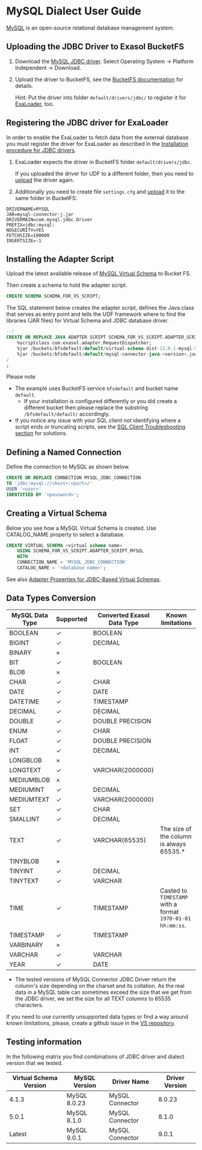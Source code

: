 # MySQL Dialect User Guide

[MySQL](https://www.mysql.com/) is an open-source relational database management system.

## Uploading the JDBC Driver to Exasol BucketFS

1. Download the [MySQL JDBC driver](https://dev.mysql.com/downloads/connector/j/). Select Operating System -> Platform Independent -> Download.
2. Upload the driver to BucketFS, see the [BucketFS documentation](https://docs.exasol.com/db/latest/administration/on-premise/bucketfs/accessfiles.htm) for details.

    Hint: Put the driver into folder `default/drivers/jdbc/` to register it for [ExaLoader](#registering-the-jdbc-driver-for-exaloader), too.

## Registering the JDBC driver for ExaLoader

In order to enable the ExaLoader to fetch data from the external database you must register the driver for ExaLoader as described in the [Installation procedure for JDBC drivers](https://github.com/exasol/docker-db/#installing-custom-jdbc-drivers).
1. ExaLoader expects the driver in BucketFS folder `default/drivers/jdbc`.

    If you uploaded the driver for UDF to a different folder, then you need to [upload](#uploading-the-jdbc-driver-to-exasol-bucketfs) the driver again.
2. Additionally you need to create file `settings.cfg` and [upload](#uploading-the-jdbc-driver-to-exasol-bucketfs) it to the same folder in BucketFS:

```properties
DRIVERNAME=MYSQL
JAR=mysql-connector-j.jar
DRIVERMAIN=com.mysql.jdbc.Driver
PREFIX=jdbc:mysql:
NOSECURITY=YES
FETCHSIZE=100000
INSERTSIZE=-1
```

## Installing the Adapter Script

Upload the latest available release of [MySQL Virtual Schema](https://github.com/exasol/mysql-virtual-schema/releases) to Bucket FS.

Then create a schema to hold the adapter script.

```sql
CREATE SCHEMA SCHEMA_FOR_VS_SCRIPT;
```

The SQL statement below creates the adapter script, defines the Java class that serves as entry point and tells the UDF framework where to find the libraries (JAR files) for Virtual Schema and JDBC database driver.

```sql
--/
CREATE OR REPLACE JAVA ADAPTER SCRIPT SCHEMA_FOR_VS_SCRIPT.ADAPTER_SCRIPT_MYSQL AS
    %scriptclass com.exasol.adapter.RequestDispatcher;
    %jar /buckets/bfsdefault/default/virtual-schema-dist-12.0.1-mysql-5.0.3.jar;
    %jar /buckets/bfsdefault/default/mysql-connector-java-<version>.jar;
/
;
```

Please note
* The example uses BucketFS service `bfsdefault` and bucket name `default`.
  * If your installation is configured differently or you did create a different bucket then please replace the substring `/bfsdefault/default/` accordingly.
* If you notice any issue with your SQL client not identifying where a script ends or truncating scripts, see the [SQL Client Troubleshooting section](https://docs.exasol.com/db/latest/database_concepts/virtual_schema/user_guide.htm#SQL_Client_Troubleshooting) for solutions.

## Defining a Named Connection

Define the connection to MySQL as shown below.

```sql
CREATE OR REPLACE CONNECTION MYSQL_JDBC_CONNECTION
TO 'jdbc:mysql://<host>:<port>/'
USER '<user>'
IDENTIFIED BY '<password>';
```

## Creating a Virtual Schema

Below you see how a MySQL Virtual Schema is created. Use CATALOG_NAME property to select a database.

```sql
CREATE VIRTUAL SCHEMA <virtual schema name>
    USING SCHEMA_FOR_VS_SCRIPT.ADAPTER_SCRIPT_MYSQL
    WITH
    CONNECTION_NAME = 'MYSQL_JDBC_CONNECTION'
    CATALOG_NAME = '<database name>';
```

See also [Adapter Properties for JDBC-Based Virtual Schemas](https://github.com/exasol/virtual-schema-common-jdbc#adapter-properties-for-jdbc-based-virtual-schemas).

## Data Types Conversion

| MySQL Data Type | Supported | Converted Exasol Data Type| Known limitations                                          |
|-----------------|-----------|---------------------------|------------------------------------------------------------|
| BOOLEAN         |  ✓        | BOOLEAN                   |                                                            |
| BIGINT          |  ✓        | DECIMAL                   |                                                            |
| BINARY          |  ×        |                           |                                                            |
| BIT             |  ✓        | BOOLEAN                   |                                                            |
| BLOB            |  ×        |                           |                                                            |
| CHAR            |  ✓        | CHAR                      |                                                            |
| DATE            |  ✓        | DATE                      |                                                            |
| DATETIME        |  ✓        | TIMESTAMP                 |                                                            |
| DECIMAL         |  ✓        | DECIMAL                   |                                                            |
| DOUBLE          |  ✓        | DOUBLE PRECISION          |                                                            |
| ENUM            |  ✓        | CHAR                      |                                                            |
| FLOAT           |  ✓        | DOUBLE PRECISION          |                                                            |
| INT             |  ✓        | DECIMAL                   |                                                            |
| LONGBLOB        |  ×        |                           |                                                            |
| LONGTEXT        |  ✓        | VARCHAR(2000000)          |                                                            |
| MEDIUMBLOB      |  ×        |                           |                                                            |
| MEDIUMINT       |  ✓        | DECIMAL                   |                                                            |
| MEDIUMTEXT      |  ✓        | VARCHAR(2000000)          |                                                            |
| SET             |  ✓        | CHAR                      |                                                            |
| SMALLINT        |  ✓        | DECIMAL                   |                                                            |
| TEXT            |  ✓        | VARCHAR(65535)            | The size of the column is always 65535.*                   |
| TINYBLOB        |  ×        |                           |                                                            |
| TINYINT         |  ✓        | DECIMAL                   |                                                            |
| TINYTEXT        |  ✓        | VARCHAR                   |                                                            |
| TIME            |  ✓        | TIMESTAMP                 | Casted to `TIMESTAMP` with a format `1970-01-01 hh:mm:ss`. |
| TIMESTAMP       |  ✓        | TIMESTAMP                 |                                                            |
| VARBINARY       |  ×        |                           |                                                            |
| VARCHAR         |  ✓        | VARCHAR                   |                                                            |
| YEAR            |  ✓        | DATE                      |                                                            |

* The tested versions of MySQL Connector JDBC Driver return the column's size depending on the charset and its collation.
As the real data in a MySQL table can sometimes exceed the size that we get from the JDBC driver, we set the size for all TEXT columns to 65535 characters.

If you need to use currently unsupported data types or find a way around known limitations, please, create a github issue in the [VS repository](https://github.com/exasol/virtual-schemas/issues).

## Testing information

In the following matrix you find combinations of JDBC driver and dialect version that we tested.

| Virtual Schema Version | MySQL Version | Driver Name     | Driver Version |
|------------------------|---------------|-----------------|----------------|
| 4.1.3                  | MySQL 8.0.23  | MySQL Connector | 8.0.23         |
| 5.0.1                  | MySQL 8.1.0   | MySQL Connector | 8.1.0          |
| Latest                 | MySQL 9.0.1   | MySQL Connector | 9.0.1          |

